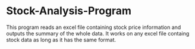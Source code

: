# Stock-Analysis-Program
This program reads an excel file containing stock price information and outputs the summary of the whole data.
It works on any excel file containg stock data as long as it has the same format. 
